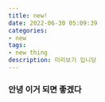 ```yaml
---
title: new!
date: 2022-06-30 05:09:39
categories:
- new
tags:
- new thing
description: 미리보기 입니당
---
```


### 안녕 이거 되면 좋겠다
